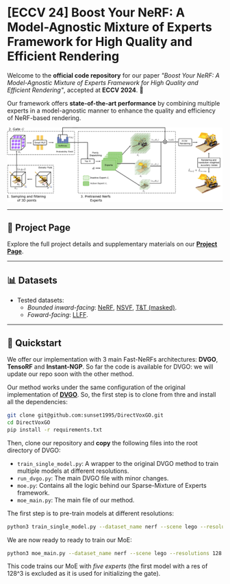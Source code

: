 # [ECCV 24] Boost Your NeRF: A Model-Agnostic Mixture of Experts Framework for High Quality and Efficient Rendering

Welcome to the **official code repository** for our paper _"Boost Your NeRF: A Model-Agnostic Mixture of Experts Framework for High Quality and Efficient Rendering"_, accepted at **ECCV 2024**. 🚀

Our framework offers **state-of-the-art performance** by combining multiple experts in a model-agnostic manner to enhance the quality and efficiency of NeRF-based rendering.

![Teaser Image 1](method.png)  
<!-- ![Teaser Image 2](path_to_image2) -->

---

## 🔗 Project Page
Explore the full project details and supplementary materials on our [**Project Page**](https://eidoslab.github.io/boost-your-nerf/).

---


## 📊 Datasets
- Tested datasets:
    - *Bounded inward-facing*: [NeRF](https://drive.google.com/drive/folders/128yBriW1IG_3NJ5Rp7APSTZsJqdJdfc1), [NSVF](https://dl.fbaipublicfiles.com/nsvf/dataset/Synthetic_NSVF.zip), [T&T (masked)](https://dl.fbaipublicfiles.com/nsvf/dataset/TanksAndTemple.zip).
    - *Foward-facing*: [LLFF](https://drive.google.com/drive/folders/14boI-o5hGO9srnWaaogTU5_ji7wkX2S7).

---
## 🚀 Quickstart

We offer our implementation with 3 main Fast-NeRFs architectures: **DVGO**, **TensoRF** and **Instant-NGP**. So far the code is available for DVGO: we will update our repo soon with the other method. 

Our method works under the same configuration of the original implementation of [**DVGO**](https://github.com/sunset1995/DirectVoxGO). So, the first step is to clone from thre and install all the dependencies:


```bash
git clone git@github.com:sunset1995/DirectVoxGO.git
cd DirectVoxGO
pip install -r requirements.txt
```

Then, clone our repository and **copy** the following files into the root directory of DVGO:

- `train_single_model.py`: A wrapper to the original DVGO method to train multiple models at different resolutions.
- `run_dvgo.py`: The main DVGO file with minor changes.
- `moe.py`: Contains all the logic behind our Sparse-Mixture of Experts framework.
- `moe_main.py`: The main file of our method.

The first step is to pre-train models at different resolutions:


```bash
python3 train_single_model.py --dataset_name nerf --scene lego --resolutions 128 160 200 256 300 350 --datadir path_to_datadir --render_test --eval_ssim --eval_lpips_alex
```

We are now ready to ready to train our MoE:


```bash
python3 moe_main.py --dataset_name nerf --scene lego --resolutions 128 160 200 256 300 350 --datadir path_to_datadir --render_test --eval_ssim --eval_lpips_alex --top_k 2 --num_experts 5
```

This code trains our MoE with *five experts* (the first model with a res of 128^3 is excluded as it is used for initializing the gate). 